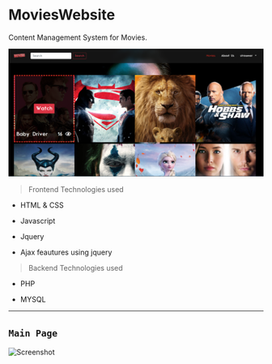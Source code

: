 # MoviesWebsite

Content Management System for Movies.

![Screenshot](Untitled.png)

>Frontend Technologies used

- HTML & CSS

- Javascript

- Jquery 

- Ajax feautures using jquery

>Backend Technologies used

- PHP

- MYSQL

---

## `Main Page`

![Screenshot](mainpage.gif)
